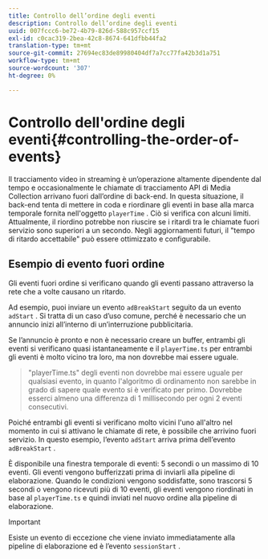 ```yaml
---
title: Controllo dell’ordine degli eventi
description: Controllo dell’ordine degli eventi
uuid: 007fccc6-be72-4b79-826d-588c957ccf15
exl-id: c0cac319-2bea-42c8-8674-641dfbb44fa2
translation-type: tm+mt
source-git-commit: 27694ec83de89980404df7a7cc77fa42b3d1a751
workflow-type: tm+mt
source-wordcount: '307'
ht-degree: 0%

---
```


# Controllo dell&#39;ordine degli eventi{#controlling-the-order-of-events}

Il tracciamento video in streaming è un’operazione altamente dipendente dal tempo e occasionalmente le chiamate di tracciamento API di Media Collection arrivano fuori dall’ordine di back-end. In questa situazione, il back-end tenta di mettere in coda e riordinare gli eventi in base alla marca temporale fornita nell&#39;oggetto `playerTime` .  Ciò si verifica con alcuni limiti. Attualmente, il riordino potrebbe non riuscire se i ritardi tra le chiamate fuori servizio sono superiori a un secondo. Negli aggiornamenti futuri, il &quot;tempo di ritardo accettabile&quot; può essere ottimizzato e configurabile.

## Esempio di evento fuori ordine

Gli eventi fuori ordine si verificano quando gli eventi passano attraverso la rete che a volte causano un ritardo.

Ad esempio, puoi inviare un evento `adBreakStart` seguito da un evento `adStart` . Si tratta di un caso d’uso comune, perché è necessario che un annuncio inizi all’interno di un’interruzione pubblicitaria.

Se l’annuncio è pronto e non è necessario creare un buffer, entrambi gli eventi si verificano quasi istantaneamente e il `playerTime.ts` per entrambi gli eventi è molto vicino tra loro, ma non dovrebbe mai essere uguale.

> &quot;playerTime.ts&quot; degli eventi non dovrebbe mai essere uguale per qualsiasi evento, in quanto l&#39;algoritmo di ordinamento non sarebbe in grado di sapere quale evento si è verificato per primo. Dovrebbe esserci almeno una differenza di 1 millisecondo per ogni 2 eventi consecutivi.

Poiché entrambi gli eventi si verificano molto vicini l&#39;uno all&#39;altro nel momento in cui si attivano le chiamate di rete, è possibile che arrivino fuori servizio. In questo esempio, l’evento `adStart` arriva prima dell’evento `adBreakStart` .


È disponibile una finestra temporale di eventi: 5 secondi o un massimo di 10 eventi. Gli eventi vengono bufferizzati prima di inviarli alla pipeline di elaborazione. Quando le condizioni vengono soddisfatte, sono trascorsi 5 secondi o vengono ricevuti più di 10 eventi, gli eventi vengono riordinati in base al `playerTime.ts` e quindi inviati nel nuovo ordine alla pipeline di elaborazione.

>[!IMPORTANT]
>
>Esiste un evento di eccezione che viene inviato immediatamente alla pipeline di elaborazione ed è l’evento `sessionStart` .
